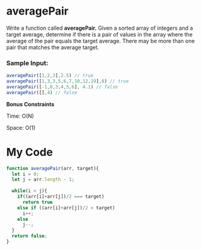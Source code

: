 # averagePair

Write a function called **averagePair.** Given a sorted array of integers and a target average, determine if there is a pair of values in the array where the average of the pair equals the target average. There may be more than one pair that matches the average target.

### Sample Input:

```jsx
averagePair([1,2,3],2.5) // true
averagePair([1,3,3,5,6,7,10,12,19],8) // true
averagePair([-1,0,3,4,5,6], 4.1) // false
averagePair([],4) // false
```

**Bonus Constraints**

Time: O(N)

Space: O(1)

# My Code

```jsx
function averagePair(arr, target){
  let i = 0;
  let j = arr.length - 1;
  
  while(i < j){
    if((arr[i]+arr[j])/2 === target)
      return true
    else if ((arr[i]+arr[j])/2 < target)
      i++;
    else
      j--;
  }
  return false;
}
```
